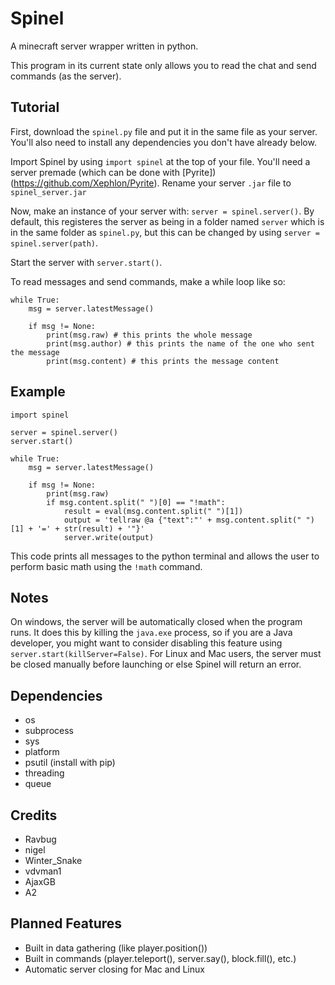 # Spinel
A minecraft server wrapper written in python.

This program in its current state only allows you to read the chat and send commands (as the server).

## Tutorial
First, download the `spinel.py` file and put it in the same file as your server.
You'll also need to install any dependencies you don't have already below.

Import Spinel by using `import spinel` at the top of your file.
You'll need a server premade (which can be done with [Pyrite])(https://github.com/Xephlon/Pyrite). Rename your server `.jar` file to `spinel_server.jar`

Now, make an instance of your server with: `server = spinel.server()`. By default, this registeres the server as being in a folder named `server` which is in the same folder as `spinel.py`, but this can be changed by using `server = spinel.server(path)`.

Start the server with `server.start()`.

To read messages and send commands, make a while loop like so:
```
while True:
    msg = server.latestMessage()
    
    if msg != None:
        print(msg.raw) # this prints the whole message
        print(msg.author) # this prints the name of the one who sent the message
        print(msg.content) # this prints the message content
```

## Example
```
import spinel

server = spinel.server()
server.start()

while True:
    msg = server.latestMessage()

    if msg != None:
        print(msg.raw)
        if msg.content.split(" ")[0] == "!math":
            result = eval(msg.content.split(" ")[1])
            output = 'tellraw @a {"text":"' + msg.content.split(" ")[1] + '=' + str(result) + '"}'
            server.write(output)
```
            
This code prints all messages to the python terminal and allows the user to perform basic math using the `!math` command.

## Notes
On windows, the server will be automatically closed when the program runs. It does this by killing the `java.exe` process, so if you are a Java developer, you might want to consider disabling this feature using `server.start(killServer=False)`. For Linux and Mac users, the server must be closed manually before launching or else Spinel will return an error.

## Dependencies
* os
* subprocess
* sys
* platform 
* psutil (install with pip)
* threading
* queue

## Credits
* Ravbug
* nigel
* Winter_Snake
* vdvman1
* AjaxGB
* A2

## Planned Features
* Built in data gathering (like player.position())
* Built in commands (player.teleport(), server.say(), block.fill(), etc.)
* Automatic server closing for Mac and Linux
